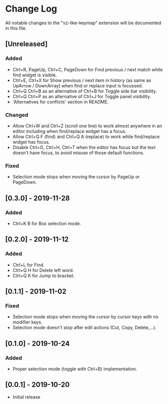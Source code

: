 # Change Log

All notable changes to the "vz-like-keymap" extension will be documented in this file.

## [Unreleased]
### Added
- Ctrl+R, PageUp, Ctrl+C, PageDown for Find previous / next match while find widget is visible.
- Ctrl+E, Ctrl+X for Show previous / next item in history (as same as UpArrow / DownArray) when find or replace input is focussed.
- Ctrl+Q Ctrl+B as an alternative of Ctrl+B for Toggle side bar visibility.
- Ctrl+Q Ctrl+P as an alternative of Ctrl+J for Toggle panel visibility.
- 'Alternatives for conflicts' section in README.
### Changed
- Allow Ctrl+W and Ctrl+Z (scroll one line) to work almost anywhere in an editor including when find/replace widget has a focus.
- Allow Ctrl+Q F (find) and Ctrl+Q A (replace) to work while find/replace widget has focus.
- Disable Ctrl+G, Ctrl+H, Ctrl+T when the editor has focus but the text doesn't have focus, to avoid misuse of those default functions.
### Fixed
- Selection mode stops when moving the cursor by PageUp or PageDown.

## [0.3.0] - 2019-11-28
### Added
- Ctrl+K B for Box selection mode.

## [0.2.0] - 2019-11-12
### Added
- Ctrl+L for Find.
- Ctrl+Q H for Delete left word.
- Ctrl+Q K for Jump to bracket.

## [0.1.1] - 2019-11-02
### Fixed
- Selection mode stops when moving the cursor by cursor keys with no modifier keys.
- Selection mode doesn't stop after edit actions (Cut, Copy, Delete,...).

## [0.1.0] - 2019-10-24
### Added
- Proper selection mode (toggle with Ctrl+B) implementation.

## [0.0.1] - 2019-10-20
- Initial release
